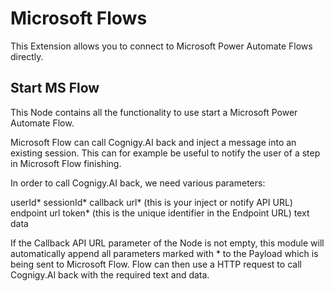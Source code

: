 # Microsoft Flows

This Extension allows you to connect to Microsoft Power Automate Flows directly.

## Start MS Flow

This Node contains all the functionality to use start a Microsoft Power Automate Flow.

Microsoft Flow can call Cognigy.AI back and inject a message into an existing session. This can for example be useful to notify the user of a step in Microsoft Flow finishing.

In order to call Cognigy.AI back, we need various parameters:

userId*
sessionId*
callback url* (this is your inject or notify API URL)
endpoint url token* (this is the unique identifier in the Endpoint URL)
text
data

If the Callback API URL parameter of the Node is not empty, this module will automatically append all parameters marked with * to the Payload which is being sent to Microsoft Flow. Flow can then use a HTTP request to call Cognigy.AI back with the required text and data.